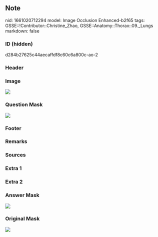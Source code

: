 ## Note
nid: 1661020712294
model: Image Occlusion Enhanced-b2f65
tags: GSSE::!Contributor::Christine_Zhao, GSSE::Anatomy::Thorax::09._Lungs
markdown: false

### ID (hidden)
d284b27625c44aecaffdf8c60c6a800c-ao-2

### Header


### Image
<img src="thorax029_1622351452442.png">

### Question Mask
<img src="d284b27625c44aecaffdf8c60c6a800c-ao-2-Q.svg">

### Footer


### Remarks


### Sources


### Extra 1


### Extra 2


### Answer Mask
<img src="d284b27625c44aecaffdf8c60c6a800c-ao-2-A.svg">

### Original Mask
<img src="d284b27625c44aecaffdf8c60c6a800c-ao-O.svg">
